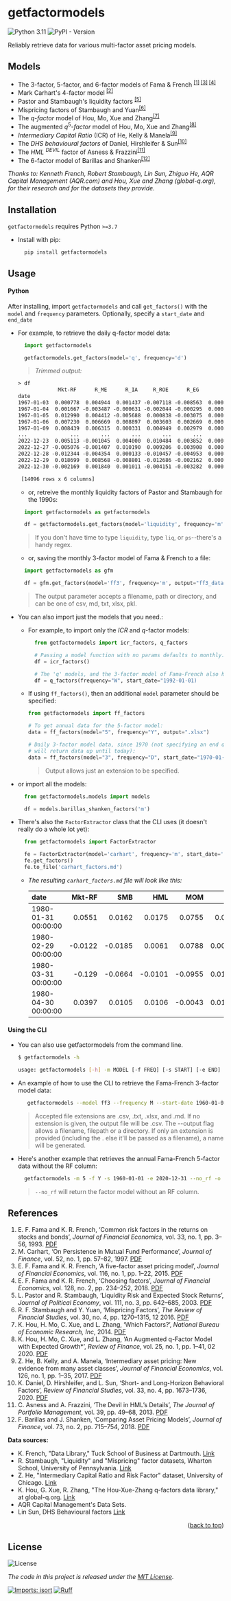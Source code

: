 <a name="readme-top"></a>

# getfactormodels

![Python 3.11](https://img.shields.io/badge/Python-3.7+-306998.svg?logo=python&logoColor=ffde57&style=flat-square) ![PyPI - Version](https://img.shields.io/pypi/v/getfactormodels?style=flat-square&label=PyPI)


Reliably retrieve data for various multi-factor asset pricing models.

## Models

- The 3-factor, 5-factor, and 6-factor models of Fama & French <sup>[[1]](#1) [[3]](#3) [[4]](#4)</sup>
- Mark Carhart's 4-factor model <sup>[[2]](#2)</sup>
- Pastor and Stambaugh's liquidity factors <sup>[[5]](#5)</sup>
- Mispricing factors of Stambaugh and Yuan<sup>[[6]](#6)</sup>
- The $q$*-factor* model of Hou, Mo, Xue and Zhang<sup>[[7]](#7)</sup>
- The augmented $q^5$*-factor* model of  Hou, Mo, Xue and Zhang<sup>[[8]](#8)</sup>
- *Intermediary Capital Ratio* (ICR) of He, Kelly & Manela<sup>[[9]](#9)</sup>
- The *DHS behavioural factors* of Daniel, Hirshleifer & Sun<sup>[[10]](#10)</sup>
- The *HML* $^{DEVIL}$ factor of Asness & Frazzini<sup>[[11]](#11)</sup>
- The 6-factor model of Barillas and Shanken<sup>[[12]](#12)</sup>


_Thanks to: Kenneth French, Robert Stambaugh, Lin Sun, Zhiguo He, AQR Capital Management (AQR.com) and Hou, Xue and Zhang (global-q.org), for their research and for the datasets they provide._

## Installation

`getfactormodels` requires Python ``>=3.7``

* Install with pip:
  ```shell
    pip install getfactormodels   
  ```

## Usage

#### Python

After installing, import ``getfactormodels`` and call ``get_factors()`` with the ``model`` and ``frequency`` parameters. Optionally, specify a ``start_date`` and ``end_date``
* For example, to retrieve the daily q-factor model data:

    ```py
      import getfactormodels
    
      getfactormodels.get_factors(model='q', frequency='d')
    ```
    > _Trimmed output:_
    ```txt
    > df
                 Mkt-RF      R_ME      R_IA     R_ROE      R_EG        RF
    date                                                                  
    1967-01-03  0.000778  0.004944  0.001437 -0.007118 -0.008563  0.000187
    1967-01-04  0.001667 -0.003487 -0.000631 -0.002044 -0.000295  0.000187
    1967-01-05  0.012990  0.004412 -0.005688  0.000838 -0.003075  0.000187
    1967-01-06  0.007230  0.006669  0.008897  0.003603  0.002669  0.000187
    1967-01-09  0.008439  0.006315  0.000331  0.004949  0.002979  0.000187
    ...              ...       ...       ...       ...       ...       ...
    2022-12-23  0.005113 -0.001045  0.004000  0.010484  0.003852  0.000161
    2022-12-27 -0.005076 -0.001407  0.010190  0.009206  0.003908  0.000161
    2022-12-28 -0.012344 -0.004354  0.000133 -0.010457 -0.004953  0.000161
    2022-12-29  0.018699  0.008568 -0.008801 -0.012686 -0.002162  0.000161
    2022-12-30 -0.002169  0.001840  0.001011 -0.004151 -0.003282  0.000161

     [14096 rows x 6 columns]
    ```

    * or, retreive the monthly liquidity factors of Pastor and Stambaugh for the 1990s:

    ```py
      import getfactormodels as getfactormodels
    
      df = getfactormodels.get_factors(model='liquidity', frequency='m', start_date='1990-01-01', end_date='1999-12-31')
    ```
    > If you don't have time to type `liquidity`, type `liq`, or `ps`--there's a handy regex.

    * or, saving the monthly 3-factor model of Fama & French to a file:

    ```py
      import getfactormodels as gfm

      df = gfm.get_factors(model='ff3', frequency='m', output="ff3_data.csv")
    ```
     >The output parameter accepts a filename, path or directory, and can be one of csv, md, txt, xlsx, pkl.

* You can also import just the models that you need.:

  * For example, to import only the *ICR* and *q*-factor models: 

    ```py
      from getfactormodels import icr_factors, q_factors

      # Passing a model function with no params defaults to monthly.
      df = icr_factors()

      # The 'q' models, and the 3-factor model of Fama-French also have weekly data.
      df = q_factors(frequency="W", start_date="1992-01-01)
    ```

  * If using ``ff_factors()``, then an additional ``model`` parameter should be specified:

    ```py
    from getfactormodels import ff_factors

    # To get annual data for the 5-factor model:
    data = ff_factors(model="5", frequency="Y", output=".xlsx")

    # Daily 3-factor model data, since 1970 (not specifying an end date
    # will return data up until today):
    data = ff_factors(model="3", frequency="D", start_date="1970-01-01")
    ```
    > Output allows just an extension to be specified.

* or import all the models:

  ```py
    from getfactormodels.models import models
  
    df = models.barillas_shanken_factors('m')
  ```

* There's also the `FactorExtractor` class that the CLI uses (it doesn't really do a whole lot yet):

  ```python
    from getfactormodels import FactorExtractor

    fe = FactorExtractor(model='carhart', frequency='m', start_date='1980-01-01', end_date='1980-05-01')
    fe.get_factors()
    fe.to_file('carhart_factors.md')
    ```

  * _The resulting ``carhart_factors.md`` file will look like this:_
    
    | date                |   Mkt-RF |     SMB |     HML |     MOM |     RF |
    |:--------------------|---------:|--------:|--------:|--------:|-------:|
    | 1980-01-31 00:00:00 |   0.0551 |  0.0162 |  0.0175 |  0.0755 | 0.008  |
    | 1980-02-29 00:00:00 |  -0.0122 | -0.0185 |  0.0061 |  0.0788 | 0.0089 |
    | 1980-03-31 00:00:00 |  -0.129  | -0.0664 | -0.0101 | -0.0955 | 0.0121 |
    | 1980-04-30 00:00:00 |   0.0397 |  0.0105 |  0.0106 | -0.0043 | 0.0126 |


#### Using the CLI
* You can also use getfactormodels from the command line.

    ```bash
    $ getfactormodels -h

    usage: getfactormodels [-h] -m MODEL [-f FREQ] [-s START] [-e END] [-o OUTPUT] [--no_rf]
    ```

* An example of how to use the CLI to retrieve the Fama-French 3-factor model data:
    ```bash
       getfactormodels --model ff3 --frequency M --start-date 1960-01-01 --end-date 2020-12-31 --output "filename.csv"
    ```
    > Accepted file extensions are .csv, .txt, .xlsx, and .md. If no extension is given, the output file will be .csv. The --output flag allows a filename, filepath or a directory. If only an extension is provided (including the . else it'll be passed as a filename), a name will be generated.
    
* Here's another example that retrieves the annual Fama-French 5-factor data without the RF column:

  ```sh
    getfactormodels -m 5 -f Y -s 1960-01-01 -e 2020-12-31 --no_rf -o ~/some_dir/filename.xlsx
  ```
    > `--no_rf` will return the factor model without an RF column.

## References
1. <a id="1"></a> E. F. Fama and K. R. French, ‘Common risk factors in the returns on stocks and bonds’, *Journal of Financial Economics*, vol. 33, no. 1, pp. 3–56, 1993. [PDF](https://people.duke.edu/~charvey/Teaching/BA453_2006/FF_Common_risk.pdf)
2. <a id="2"></a> M. Carhart, ‘On Persistence in Mutual Fund Performance’, *Journal of Finance*, vol. 52, no. 1, pp. 57–82, 1997. [PDF](https://onlinelibrary.wiley.com/doi/full/10.1111/j.1540-6261.1997.tb03808.x)
3. <a id="3"></a> E. F. Fama and K. R. French, ‘A five-factor asset pricing model’, *Journal of Financial Economics*, vol. 116, no. 1, pp. 1–22, 2015. [PDF](https://papers.ssrn.com/sol3/papers.cfm?abstract_id=2287202)
4. <a id="4"></a> E. F. Fama and K. R. French, ‘Choosing factors’, *Journal of Financial Economics*, vol. 128, no. 2, pp. 234–252, 2018. [PDF](https://papers.ssrn.com/sol3/papers.cfm?abstract_id=2668236)
5. <a id="5"></a>L. Pastor and R. Stambaugh, ‘Liquidity Risk and Expected Stock Returns’, *Journal of Political Economy*, vol. 111, no. 3, pp. 642–685, 2003. [PDF](https://papers.ssrn.com/sol3/papers.cfm?abstract_id=279804)
6. <a id="6"></a>R. F. Stambaugh and Y. Yuan, ‘Mispricing Factors’, *The Review of Financial Studies*, vol. 30, no. 4, pp. 1270–1315, 12 2016. [PDF](https://papers.ssrn.com/sol3/papers.cfm?abstract_id=2626701)
7. <a id="7"></a>K. Hou, H. Mo, C. Xue, and L. Zhang, ‘Which Factors?’, *National Bureau of Economic Research, Inc*, 2014. [PDF](https://academic.oup.com/rof/article/23/1/1/5133564)
8. <a id="8"></a>K. Hou, H. Mo, C. Xue, and L. Zhang, ‘An Augmented q-Factor Model with Expected Growth*’, *Review of Finance*, vol. 25, no. 1, pp. 1–41, 02 2020. [PDF](https://academic.oup.com/rof/article/25/1/1/5727769)
9. <a id="9"></a>Z. He, B. Kelly, and A. Manela, ‘Intermediary asset pricing: New evidence from many asset classes’, *Journal of Financial Economics*, vol. 126, no. 1, pp. 1–35, 2017. [PDF](https://cpb-us-w2.wpmucdn.com/voices.uchicago.edu/dist/6/2325/files/2019/12/jfepublishedversion.pdf)
10. <a id="10"></a>K. Daniel, D. Hirshleifer, and L. Sun, ‘Short- and Long-Horizon Behavioral Factors’, *Review of Financial Studies*, vol. 33, no. 4, pp. 1673–1736, 2020. [PDF](https://papers.ssrn.com/sol3/papers.cfm?abstract_id=3086063)
11. <a id="11"></a>C. Asness and A. Frazzini, ‘The Devil in HML’s Details’, *The Journal of Portfolio Management*, vol. 39, pp. 49–68, 2013. [PDF](https://stockmarketmba.com/docs/Asness_Frazzini_AdjustHML.pdf)
12. <a id="12"></a>F. Barillas and J. Shanken, ‘Comparing Asset Pricing Models’, *Journal of Finance*, vol. 73, no. 2, pp. 715–754, 2018. [PDF](https://papers.ssrn.com/sol3/papers.cfm?abstract_id=2700000)

**Data sources:**

* K. French, "Data Library," Tuck School of Business at Dartmouth.
  [Link](https://mba.tuck.dartmouth.edu/pages/faculty/ken.french/data_library.html)
* R. Stambaugh, "Liquidity" and "Mispricing" factor datasets, Wharton School, University of Pennsylvania.
[Link](https://finance.wharton.upenn.edu/~stambaug/)
* Z. He, "Intermediary Capital Ratio and Risk Factor" dataset, University of Chicago. 
[Link](https://voices.uchicago.edu/zhiguohe/data-and-empirical-patterns/intermediary-capital-ratio-and-risk-factor/)
* K. Hou, G. Xue, R. Zhang, "The Hou-Xue-Zhang q-factors data library," at global-q.org.
[Link](http://global-q.org/factors.html)
* AQR Capital Management's Data Sets.
* Lin Sun, DHS Behavioural factors [Link](https://sites.google.com/view/linsunhome)

<p align="right">(<a href="#readme-top">back to top</a>)</p>

## License

![License](https://img.shields.io/badge/MIT-blue?style=for-the-badge&logo=license&colorA=grey&colorB=blue)

*The code in this project is released under the [MIT License]().*

[![Imports: isort](https://img.shields.io/badge/%20imports-isort-%231674b1?style=flat-square&labelColor=ef8336)](https://pycqa.github.io/isort/)
[![Ruff](https://img.shields.io/badge/-ruff-%23261230?style=flat-square&logo=ruff&logoColor=d7ff64)](https://simpleicons.org/?q=ruff)
